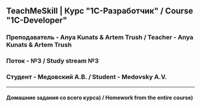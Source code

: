 <h2> TeachMeSkill | Курс "1С-Разработчик" / Course "1C-Developer"  </h1>
<h3> Преподаватель - Anya Kunats & Artem Trush / Teacher - Anya Kunats & Artem Trush</h2>
<h3> Поток - №3 / Study stream №3 </h3>
<h3> Студент - Медовский А.В. / Student - Medovsky A.V.</h2>

<hr>

<h4> Домашние задания со всего курса) / Homework from the entire course) </h3>
